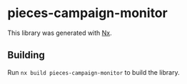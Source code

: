 # pieces-campaign-monitor

This library was generated with [Nx](https://nx.dev).

## Building

Run `nx build pieces-campaign-monitor` to build the library.
